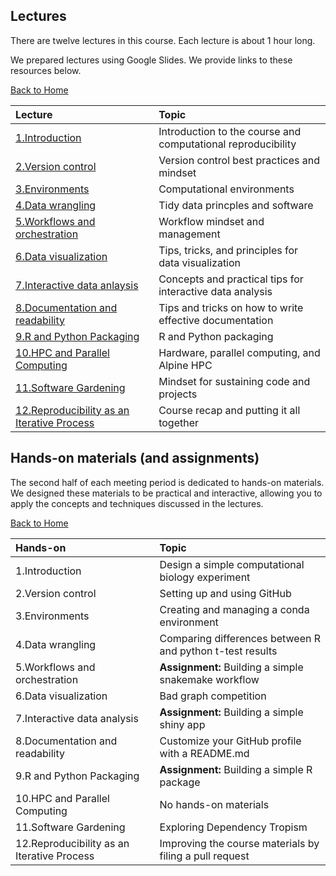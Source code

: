 ## Lectures

There are twelve lectures in this course.
Each lecture is about 1 hour long.

We prepared lectures using Google Slides.
We provide links to these resources below.

[Back to Home](https://github.com/WayScience/CPBS7601)

| Lecture                                                                                                                                                | Topic                                                        |
| :----------------------------------------------------------------------------------------------------------------------------------------------------- | :----------------------------------------------------------- |
| [1.Introduction](https://docs.google.com/presentation/d/1vF0XSd1mlsBuomSQdZ_EGU5KTNy9nKUWvyctCWxroh8/edit#slide=id.p)                                  | Introduction to the course and computational reproducibility |
| [2.Version control](https://docs.google.com/presentation/d/1RdrZ5xog3I9a_E46GqPq2g04_JvmgzsKZGVmtrtIjlA/edit#slide=id.g2efc97b6ec8_0_339)              | Version control best practices and mindset                   |
| [3.Environments](https://docs.google.com/presentation/d/1Q3K3R4ol_u0o4U93nBNJI2cLOXkx_aGgsdEfQJkGEQk/edit#slide=id.g2f1180cf2d1_0_90)                  | Computational environments                                   |
| [4.Data wrangling](https://docs.google.com/presentation/d/1Jtty8IrwB5uGMpvD0a0caMF_WLsuWdPZVRStvU7Z11U/edit#slide=id.p)                                | Tidy data princples and software                             |
| [5.Workflows and orchestration](https://docs.google.com/presentation/d/1RSY-eH6Au_LtbJIQuOfYFPspQnZFwFjnhuS9rgjX1Nw/edit#slide=id.p)                   | Workflow mindset and management                              |
| [6.Data visualization](https://docs.google.com/presentation/d/1vcLDZXQTOZOBxCJRP70Dmwt2PIfgPKsKE_Ek0M1evfM/edit#slide=id.p)                            | Tips, tricks, and principles for data visualization          |
| [7.Interactive data anlaysis](https://docs.google.com/presentation/d/1Isgawc97E8SPH2Ra07QoIOcmQQPsEnrSzZa3exd17oE/edit#slide=id.p)                     | Concepts and practical tips for interactive data analysis    |
| [8.Documentation and readability](https://docs.google.com/presentation/d/1DyixgDhdmu6GA_ffX7lreRRgRM_9usbKa6RAGfWwPMk/edit#slide=id.g30979671633_0_24) | Tips and tricks on how to write effective documentation      |
| [9.R and Python Packaging](https://docs.google.com/presentation/d/1MtMec4VsRhcy65jKVXaxAgeLY4VzKXN0VnrahLdUtRA/edit#slide=id.p)                        | R and Python packaging                                       |
| [10.HPC and Parallel Computing](https://docs.google.com/presentation/d/1TRMKEXlIB0ZoYuf7h60TidJwtKtB2b2j_8U_JZkY8uA/edit#slide=id.p1)                  | Hardware, parallel computing, and Alpine HPC                 |
| [11.Software Gardening](https://docs.google.com/presentation/d/1UIKlShdmGTQ86wRbYW3ndwcXdIaiSxr47E4dtOZt00A/edit#slide=id.g317ec89ef93_0_17)           | Mindset for sustaining code and projects                     |
| [12.Reproducibility as an Iterative Process](https://docs.google.com/presentation/d/1_43ki2OyGj88qxt33wwDibjJXte2qfflCgsqcammKBc/edit#slide=id.p)      | Course recap and putting it all together                     |

## Hands-on materials (and assignments)

The second half of each meeting period is dedicated to hands-on materials.
We designed these materials to be practical and interactive, allowing you to apply the concepts and techniques discussed in the lectures.

[Back to Home](https://github.com/WayScience/CPBS7601)

| Hands-on                                   | Topic                                                     |
| :----------------------------------------- | :-------------------------------------------------------- |
| 1.Introduction                             | Design a simple computational biology experiment          |
| 2.Version control                          | Setting up and using GitHub                               |
| 3.Environments                             | Creating and managing a conda environment                 |
| 4.Data wrangling                           | Comparing differences between R and python t-test results |
| 5.Workflows and orchestration              | **Assignment:** Building a simple snakemake workflow      |
| 6.Data visualization                       | Bad graph competition                                     |
| 7.Interactive data analysis                | **Assignment:** Building a simple shiny app               |
| 8.Documentation and readability            | Customize your GitHub profile with a README.md            |
| 9.R and Python Packaging                   | **Assignment:** Building a simple R package               |
| 10.HPC and Parallel Computing              | No hands-on materials                                     |
| 11.Software Gardening                      | Exploring Dependency Tropism                              |
| 12.Reproducibility as an Iterative Process | Improving the course materials by filing a pull request   |
